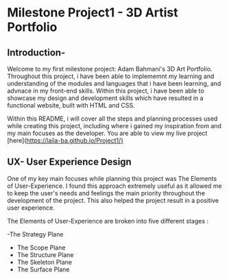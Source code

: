 # Milestone Project1 - 3D Artist Portfolio

## Introduction-

Welcome to my first milestone project: Adam Bahmani's 3D Art Portfolio. Throughout this project, i have been able to implememnt my learning and understanding of the modules and languages that i have been learning, and advnace in my front-end skills. Within this project, i have been able to showcase my design and development skills which have resulted in a functional website, built with HTML and CSS. 

Within this README, i will cover all the steps and planning processes used while creating this project, including where i gained my inspiration from and my main focuses as the developer. You are able to view my live project [here](https://laila-ba.github.io/Project1/}

## UX- User Experience Design

One of my key main focuses while planning this project was The Elements of User-Experience. I found this approach extremely useful as it allowed me to keep the user's needs and feelings the main priority throughout the development of the project. This also helped the project result in a positive user experience. 

The Elements of User-Experience are broken into five different stages :

-The Strategy Plane
- The Scope Plane
- The Structure Plane
- The Skeleton Plane
- The Surface Plane
